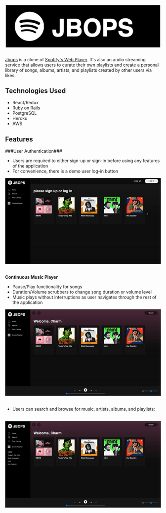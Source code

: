 <div align="center">
  <img src="app/assets/images/Jbops_logo.png" alt="logo" width="500" style="vertical-align:middle">
</div>

<br>

[Jbops](https://jbops.herokuapp.com/#/) is a clone of [Spotify's Web Player](https://open.spotify.com/). It's also an audio streaming service that allows users to curate their own playlists and create a personal library of songs, albums, artists, and playlists created by other users via likes.

## Technologies Used
- React/Redux
- Ruby on Rails
- PostgreSQL
- Heroku
- AWS

## Features

###User Authentication###
- Users are required to either sign-up or sign-in before using any features of the application
- For convenience, there is a demo user log-in button 
<div><img src="/app/assets/images/User_Auth.gif" alt="signup-demo"></div>
<br/>

**Continuous Music Player** 
- Pause/Play functionality for songs 
- Duration/Volume scrubbers to change song duration or volume level 
- Music plays without interruptions as user navigates through the rest of the application 
<div><img src="/app/assets/images/Music_Player.gif" alt="music-player-demo"></div>
<br/>

- Users can search and browse for music, artists, albums, and playlists:

<br/>
<div><img src="/app/assets/images/Search.gif" alt="search-demo" width="600"></div>
<br/>


